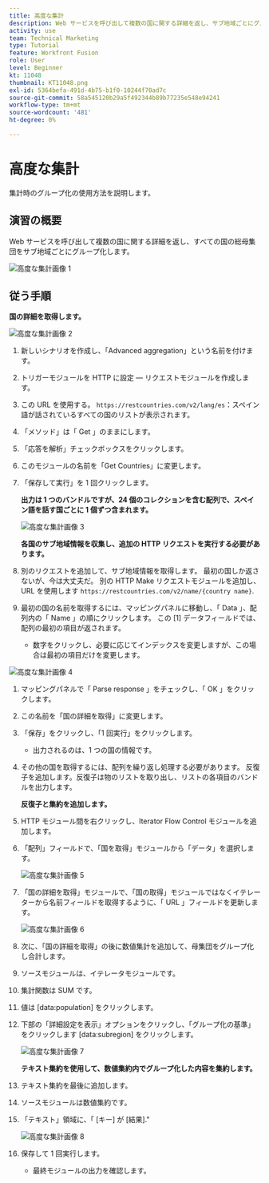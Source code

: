 ```yaml
---
title: 高度な集計
description: Web サービスを呼び出して複数の国に関する詳細を返し、サブ地域ごとにグループ化された母集団を識別します。
activity: use
team: Technical Marketing
type: Tutorial
feature: Workfront Fusion
role: User
level: Beginner
kt: 11048
thumbnail: KT11048.png
exl-id: 5364befa-491d-4b75-b1f0-10244f70ad7c
source-git-commit: 58a545120b29a5f492344b89b77235e548e94241
workflow-type: tm+mt
source-wordcount: '481'
ht-degree: 0%

---
```


# 高度な集計

集計時のグループ化の使用方法を説明します。

## 演習の概要

Web サービスを呼び出して複数の国に関する詳細を返し、すべての国の総母集団をサブ地域ごとにグループ化します。

![高度な集計画像 1](../12-exercises/assets/advanced-aggregation-walkthrough-1.png)

## 従う手順

**国の詳細を取得します。**

![高度な集計画像 2](../12-exercises/assets/advanced-aggregation-walkthrough-2.png)

1. 新しいシナリオを作成し、「Advanced aggregation」という名前を付けます。
1. トリガーモジュールを HTTP に設定 — リクエストモジュールを作成します。
1. この URL を使用する。 `https://restcountries.com/v2/lang/es`：スペイン語が話されているすべての国のリストが表示されます。
1. 「メソッド」は「 Get 」のままにします。
1. 「応答を解析」チェックボックスをクリックします。
1. このモジュールの名前を「Get Countries」に変更します。
1. 「保存して実行」を 1 回クリックします。

   **出力は 1 つのバンドルですが、24 個のコレクションを含む配列で、スペイン語を話す国ごとに 1 個ずつ含まれます。**

   ![高度な集計画像 3](../12-exercises/assets/advanced-aggregation-walkthrough-3.png)

   **各国のサブ地域情報を収集し、追加の HTTP リクエストを実行する必要があります。**

1. 別のリクエストを追加して、サブ地域情報を取得します。 最初の国しか返さないが、今は大丈夫だ。 別の HTTP Make リクエストモジュールを追加し、URL を使用します `https://restcountries.com/v2/name/{country name}`.
1. 最初の国の名前を取得するには、マッピングパネルに移動し、「 Data 」、配列内の「 Name 」の順にクリックします。 この [1] データフィールドでは、配列の最初の項目が返されます。

   + 数字をクリックし、必要に応じてインデックスを変更しますが、この場合は最初の項目だけを変更します。

![高度な集計画像 4](../12-exercises/assets/advanced-aggregation-walkthrough-4.png)

1. マッピングパネルで「 Parse response 」をチェックし、「 OK 」をクリックします。
1. この名前を「国の詳細を取得」に変更します。
1. 「保存」をクリックし、「1 回実行」をクリックします。

   + 出力されるのは、1 つの国の情報です。

1. その他の国を取得するには、配列を繰り返し処理する必要があります。 反復子を追加します。反復子は物のリストを取り出し、リストの各項目のバンドルを出力します。

   **反復子と集約を追加します。**

1. HTTP モジュール間を右クリックし、Iterator Flow Control モジュールを追加します。
1. 「配列」フィールドで、「国を取得」モジュールから「データ」を選択します。

   ![高度な集計画像 5](../12-exercises/assets/advanced-aggregation-walkthrough-5.png)

1. 「国の詳細を取得」モジュールで、「国の取得」モジュールではなくイテレーターから名前フィールドを取得するように、「 URL 」フィールドを更新します。

   ![高度な集計画像 6](../12-exercises/assets/advanced-aggregation-walkthrough-6.png)

1. 次に、「国の詳細を取得」の後に数値集計を追加して、母集団をグループ化し合計します。
1. ソースモジュールは、イテレータモジュールです。
1. 集計関数は SUM です。
1. 値は [data:population] をクリックします。
1. 下部の「詳細設定を表示」オプションをクリックし、「グループ化の基準」をクリックします [data:subregion] をクリックします。

   ![高度な集計画像 7](../12-exercises/assets/advanced-aggregation-walkthrough-7.png)

   **テキスト集約を使用して、数値集約内でグループ化した内容を集約します。**

1. テキスト集約を最後に追加します。
1. ソースモジュールは数値集約です。
1. 「テキスト」領域に、「 [キー] が [結果].&quot;

   ![高度な集計画像 8](../12-exercises/assets/advanced-aggregation-walkthrough-8.png)

1. 保存して 1 回実行します。

   + 最終モジュールの出力を確認します。
